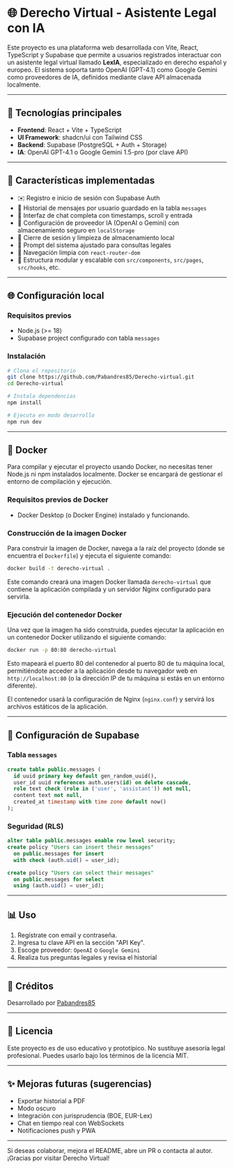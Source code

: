 # 🌐 Derecho Virtual - Asistente Legal con IA

Este proyecto es una plataforma web desarrollada con Vite, React, TypeScript y Supabase que permite a usuarios registrados interactuar con un asistente legal virtual llamado **LexIA**, especializado en derecho español y europeo. El sistema soporta tanto OpenAI (GPT-4.1) como Google Gemini como proveedores de IA, definidos mediante clave API almacenada localmente.

---

## 🚀 Tecnologías principales

* **Frontend**: React + Vite + TypeScript
* **UI Framework**: shadcn/ui con Tailwind CSS
* **Backend**: Supabase (PostgreSQL + Auth + Storage)
* **IA**: OpenAI GPT-4.1 o Google Gemini 1.5-pro (por clave API)

---

## 🔄 Características implementadas

* ✉️ Registro e inicio de sesión con Supabase Auth
* 📅 Historial de mensajes por usuario guardado en la tabla `messages`
* 🧰 Interfaz de chat completa con timestamps, scroll y entrada
* 🔐 Configuración de proveedor IA (OpenAI o Gemini) con almacenamiento seguro en `localStorage`
* 🚪 Cierre de sesión y limpieza de almacenamiento local
* 🌟 Prompt del sistema ajustado para consultas legales
* 🔎 Navegación limpia con `react-router-dom`
* 🔧 Estructura modular y escalable con `src/components`, `src/pages`, `src/hooks`, etc.

---

## 🌐 Configuración local

### Requisitos previos

* Node.js (>= 18)
* Supabase project configurado con tabla `messages`

### Instalación

```bash
# Clona el repositorio
git clone https://github.com/Pabandres85/Derecho-virtual.git
cd Derecho-virtual

# Instala dependencias
npm install

# Ejecuta en modo desarrollo
npm run dev
```

---

## 🐳 Docker

Para compilar y ejecutar el proyecto usando Docker, no necesitas tener Node.js ni npm instalados localmente. Docker se encargará de gestionar el entorno de compilación y ejecución.

### Requisitos previos de Docker

* Docker Desktop (o Docker Engine) instalado y funcionando.

### Construcción de la imagen Docker

Para construir la imagen de Docker, navega a la raíz del proyecto (donde se encuentra el `Dockerfile`) y ejecuta el siguiente comando:

```bash
docker build -t derecho-virtual .
```

Este comando creará una imagen Docker llamada `derecho-virtual` que contiene la aplicación compilada y un servidor Nginx configurado para servirla.

### Ejecución del contenedor Docker

Una vez que la imagen ha sido construida, puedes ejecutar la aplicación en un contenedor Docker utilizando el siguiente comando:

```bash
docker run -p 80:80 derecho-virtual
```

Esto mapeará el puerto 80 del contenedor al puerto 80 de tu máquina local, permitiéndote acceder a la aplicación desde tu navegador web en `http://localhost:80` (o la dirección IP de tu máquina si estás en un entorno diferente).

El contenedor usará la configuración de Nginx (`nginx.conf`) y servirá los archivos estáticos de la aplicación.

---

## 🔢 Configuración de Supabase

### Tabla `messages`

```sql
create table public.messages (
  id uuid primary key default gen_random_uuid(),
  user_id uuid references auth.users(id) on delete cascade,
  role text check (role in ('user', 'assistant')) not null,
  content text not null,
  created_at timestamp with time zone default now()
);
```

### Seguridad (RLS)

```sql
alter table public.messages enable row level security;
create policy "Users can insert their messages"
  on public.messages for insert
  with check (auth.uid() = user_id);

create policy "Users can select their messages"
  on public.messages for select
  using (auth.uid() = user_id);
```

---

## 📊 Uso

1. Regístrate con email y contraseña.
2. Ingresa tu clave API en la sección "API Key".
3. Escoge proveedor: `OpenAI` o `Google Gemini`
4. Realiza tus preguntas legales y revisa el historial

---

## 🌟 Créditos

Desarrollado por [Pabandres85](https://github.com/Pabandres85)

---

## 🚨 Licencia

Este proyecto es de uso educativo y prototípico. No sustituye asesoría legal profesional. Puedes usarlo bajo los términos de la licencia MIT.

---

## ✨ Mejoras futuras (sugerencias)

* Exportar historial a PDF
* Modo oscuro
* Integración con jurisprudencia (BOE, EUR-Lex)
* Chat en tiempo real con WebSockets
* Notificaciones push y PWA

---

Si deseas colaborar, mejora el README, abre un PR o contacta al autor. ¡Gracias por visitar Derecho Virtual!

